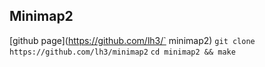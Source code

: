 ## Minimap2

[github page](https://github.com/lh3/`
minimap2)
`git clone https://github.com/lh3/minimap2`
`cd minimap2 && make`
